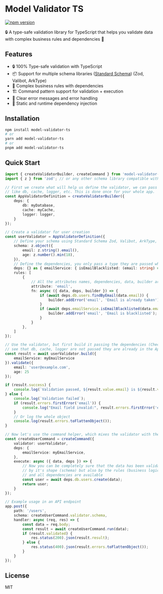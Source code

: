 # Model Validator TS

[![npm version](https://img.shields.io/npm/v/model-validator-ts.svg)](https://www.npmjs.com/package/model-validator-ts)

🔒 A type-safe validation library for TypeScript that helps you validate data with complex business rules and dependencies 🚀

## Features

- 🔒 100% Type-safe validation with TypeScript
- 📦 Support for multiple schema libraries ([Standard Schema](https://standardschema.dev/)) (Zod, Valibot, ArkType)
- 🔄 Complex business rules with dependencies
- 🏗️ Command pattern support for validation + execution
- 📝 Clear error messages and error handling
- 🎯 Static and runtime dependency injection

## Installation

```bash
npm install model-validator-ts
# or
yarn add model-validator-ts
# or
pnpm add model-validator-ts
```

## Quick Start

```typescript
import { createValidatorBuilder, createCommand } from 'model-validator-ts';
import { z } from 'zod'; // or any other schema library compatible with Standard Schema

// First we create what will help us define the validator, we can pass static/whole app dependencies here
// like db, cache, logger, etc. This is done once for your whole app.
const AppValidatorDefinition = createValidatorBuilder({
    deps: {
        db: myDatabase,
        cache: myCache,
        logger: logger,
    }
});

// Create a validator for user creation
const userValidator = AppValidatorDefinition({
    // Define your schema using Standard Schema Zod, Valibot, ArkType, etc.
    schema: z.object({
        email: z.string().email(),
        age: z.number().min(18),
    }),
    // Define the dependencies, you only pass a type they are passed when you build the validator
    deps: {} as { emailService: { isEmailBlacklisted: (email: string) => Promise<boolean> } },
    rules: [
        {
            // All the attributes names, dependencies, data, builder are type safe
            attribute: 'email',
            fn: async ({ data, deps, builder }) => {
                if (await deps.db.users.findByEmail(data.email)) {
                    builder.addError('email', 'Email is already taken');
                }
                if (await deps.emailService.isEmailBlacklisted(data.email)) {
                    builder.addError('email', 'Email is blacklisted');
                }
            }
        },
    ]
});

// Use the validator, but first build it passing the dependencies (Checked by TypeScript) 
// see that db, cache, logger are not passed they are already in the AppValidatorDefinition
const result = await userValidator.build({
    emailService: myEmailService
}).validate({
    email: 'user@example.com',
    age: 25
});

if (result.success) {
    console.log(`Validation passed, ${result.value.email} is ${result.value.age} years old`);
} else {
    console.log(`Validation failed`);
    if (result.errors.firstError('email')) {
        console.log("Email field invalid:", result.errors.firstError('email'));
    }
    // Or log the whole object
    console.log(result.errors.toFlattenObject());
}

// Now let's use the command helper, which mixes the validator with the execution logic
const createUserCommand = createCommand({
    validator: userValidator,
    deps: {
        emailService: myEmailService,
    },
    execute: async ({ data, deps }) => {
        // Now you can be completely sure that the data has been validated 
        // by it's shape (schema) but also by the rules (business logic)
        // and all dependencies are available
        const user = await deps.db.users.create(data);
        return user;
    }
});

// Example usage in an API endpoint
app.post({
    path: '/users',
    schema: createUserCommand.validator.schema,
    handler: async (req, res) => {
        const data = req.body;
        const result = await createUserCommand.run(data);
        if (result.validated) {
            res.status(200).json(result.result);
        } else {
            res.status(400).json(result.errors.toFlattenObject());
        }
    }
});
```


## License

MIT 